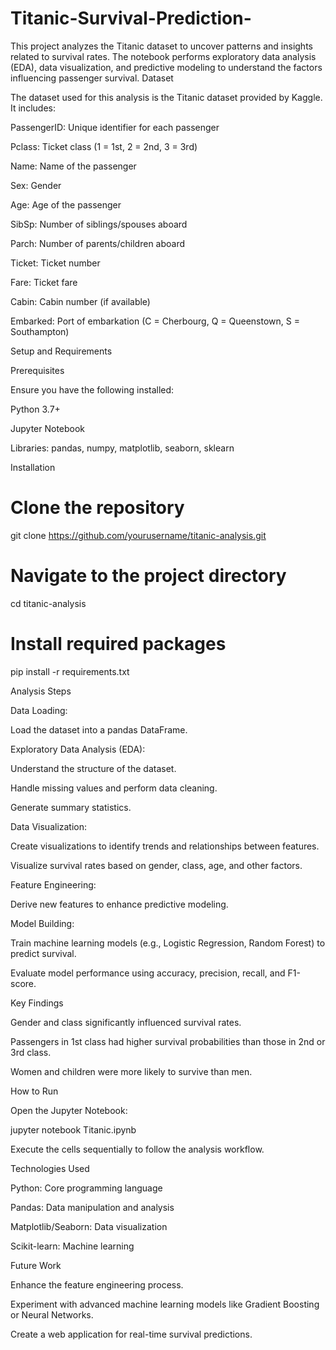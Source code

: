 # Titanic-Survival-Prediction-
This project analyzes the Titanic dataset to uncover patterns and insights related to survival rates. The notebook performs exploratory data analysis (EDA), data visualization, and predictive modeling to understand the factors influencing passenger survival.
Dataset

The dataset used for this analysis is the Titanic dataset provided by Kaggle. It includes:

PassengerID: Unique identifier for each passenger

Pclass: Ticket class (1 = 1st, 2 = 2nd, 3 = 3rd)

Name: Name of the passenger

Sex: Gender

Age: Age of the passenger

SibSp: Number of siblings/spouses aboard

Parch: Number of parents/children aboard

Ticket: Ticket number

Fare: Ticket fare

Cabin: Cabin number (if available)

Embarked: Port of embarkation (C = Cherbourg, Q = Queenstown, S = Southampton)

Setup and Requirements

Prerequisites

Ensure you have the following installed:

Python 3.7+

Jupyter Notebook

Libraries: pandas, numpy, matplotlib, seaborn, sklearn

Installation

# Clone the repository
git clone https://github.com/yourusername/titanic-analysis.git

# Navigate to the project directory
cd titanic-analysis

# Install required packages
pip install -r requirements.txt

Analysis Steps

Data Loading:

Load the dataset into a pandas DataFrame.

Exploratory Data Analysis (EDA):

Understand the structure of the dataset.

Handle missing values and perform data cleaning.

Generate summary statistics.

Data Visualization:

Create visualizations to identify trends and relationships between features.

Visualize survival rates based on gender, class, age, and other factors.

Feature Engineering:

Derive new features to enhance predictive modeling.

Model Building:

Train machine learning models (e.g., Logistic Regression, Random Forest) to predict survival.

Evaluate model performance using accuracy, precision, recall, and F1-score.

Key Findings

Gender and class significantly influenced survival rates.

Passengers in 1st class had higher survival probabilities than those in 2nd or 3rd class.

Women and children were more likely to survive than men.

How to Run

Open the Jupyter Notebook:

jupyter notebook Titanic.ipynb

Execute the cells sequentially to follow the analysis workflow.

Technologies Used

Python: Core programming language

Pandas: Data manipulation and analysis

Matplotlib/Seaborn: Data visualization

Scikit-learn: Machine learning

Future Work

Enhance the feature engineering process.

Experiment with advanced machine learning models like Gradient Boosting or Neural Networks.

Create a web application for real-time survival predictions.

